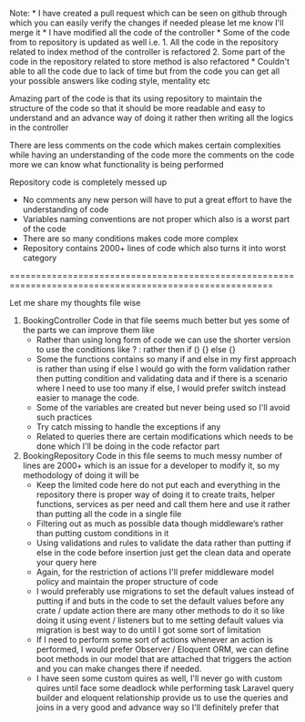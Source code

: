 <!-- Please go through the notes -->
Note:
    * I have created a pull request which can be seen on github through which you can easily verify the changes if needed please let me know I'll merge it
    * I have modified all the code of the controller
    * Some of the code from to repository is updated as well i.e.
        1. All the code in the repository related to index method of the controller is refactored
        2. Some part of the code in the repository related to store method is also refactored
    * Couldn't able to all the code due to lack of time but from the code you can get all your possible answers like coding style, mentality etc
<!-- Amaizing part -->
Amazing part of the code is that its using repository to maintain the structure of the code so that it should be more readable and easy to understand and an advance way of doing it rather then writing all the logics in the controller

<!-- Ok part -->
There are less comments on the code which makes certain complexities while having an understanding of the code more the comments on the code more we can know what functionality is being performed

<!-- Worst part -->
Repository code is completely messed up
* No comments any new person will have to put a great effort to have the understanding of code
* Variables naming conventions are not proper which also is a worst part of the code
* There are so many conditions makes code more complex
* Repository contains 2000+ lines of code which also turns it into worst category

========================================================================================================
<!-- If i were doing it -->

Let me share my thoughts file wise
1. BookingController
    Code in that file seems much better but yes some of the parts we can improve them like
    * Rather than using long form of code we can use the shorter version to use the conditions like
    ? : rather then if () {} else {}
    * Some the functions contains so many if and else in my first approach is rather than using if else I would go with the form validation rather then putting condition and validating data and if there is a scenario where I need to use too many if else, I would prefer switch instead easier to manage the code.
    * Some of the variables are created but never being used so I'll avoid such practices
    * Try catch missing to handle the exceptions if any
    * Related to queries there are certain modifications which needs to be done which I'll be doing in the code refactor part
2. BookingRepository
    Code in this file seems to much messy number of lines are 2000+ which is an issue for a developer to modify it, so my methodology of doing it will be
    * Keep the limited code here do not put each and everything in the repository there is proper way of doing it to create traits, helper functions, services as per need and call them here and use it rather than putting all the code in a single file
    * Filtering out as much as possible data though middleware’s rather than putting custom conditions in it
    * Using validations and rules to validate the data rather than putting if else in the code before insertion just get the clean data and operate your query here
    * Again, for the restriction of actions I'll prefer middleware model policy and maintain the proper structure of code
    * I would preferably use migrations to set the default values instead of putting if and buts in the code to set the default values before any crate / update action there are many other methods to do it so like doing it using event / listeners but to me setting default values via migration is best way to do until I got some sort of limitation
    * If I need to perform some sort of actions whenever an action is performed, I would prefer Observer / Eloquent ORM, we can define boot methods in our model that are attached that triggers the action and you can make changes there if needed.
    * I have seen some custom quires as well, I'll never go with custom quires until face some deadlock while performing task Laravel query builder and eloquent relationship provide us to use the queries and joins in a very good and advance way so I'll definitely prefer that